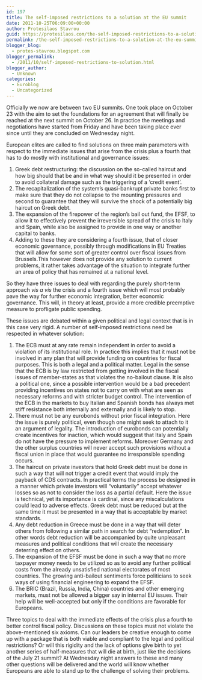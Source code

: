 ```yaml
---
id: 197
title: The self-imposed restrictions to a solution at the EU summit
date: 2011-10-25T06:09:00+00:00
author: Protesilaos Stavrou
guid: https://protesilaos.com/the-self-imposed-restrictions-to-a-solution-at-the-eu-summit/
permalink: /the-self-imposed-restrictions-to-a-solution-at-the-eu-summit/
blogger_blog:
  - protes-stavrou.blogspot.com
blogger_permalink:
  - /2011/10/self-imposed-restrictions-to-solution.html
blogger_author:
  - Unknown
categories:
  - Euroblog
  - Uncategorized
---
```

Officially we now are between&nbsp;two EU&nbsp;summits.&nbsp;One took&nbsp;place&nbsp;on October 23 with the aim to set the foundations&nbsp;for an agreement that will finally be reached&nbsp;at the next&nbsp;summit on October 26. In practice the meetings and negotiations have started from Friday and have been taking place ever since until they are concluded on Wednesday night. 

European elites are called to find solutions on three main parameters with respect to the immediate issues that arise from the crisis plus a fourth that has to do mostly with institutional and governance issues: 

  1. Greek debt restructuring: the discussion on the so-called haircut and how big should that be and in what way should it be presented in order to avoid collateral damage such as the triggering of a &#8216;credit event&#8217;. 
  2. The recapitalization of the system&#8217;s quasi-bankrupt private banks first to make sure that they do not collapse to the mounting pressures and second to guarantee that they will survive the shock of a potentially big haircut on Greek debt.
  3. The expansion of the firepower of the region&#8217;s bail out fund, the EFSF, to allow it to effectively prevent the irreversible spread of the crisis to Italy and Spain, while also be assigned to provide in one way or another capital to banks. 
  4. Adding to these they are considering a fourth issue, that of closer economic governance, possibly through modifications in EU Treaties that will allow for some sort of greater control over fiscal issues from Brussels.This however does not provide any solution to current problems, it rather takes advantage of the situation to integrate further an area of policy that has remained at a national level.

So they have three issues to deal with regarding the purely short-term approach _vis a vis_ the crisis and a fourth issue which will most probably pave the way for further economic integration, better economic governance.&nbsp;This will, in theory at least, provide a more credible preemptive measure to profligate public spending.

These issues&nbsp;are debated within a given political and legal context that is in this case very rigid.&nbsp;A number of self-imposed restrictions need be respected in whatever solution: 

  1. The ECB must at any rate remain independent in order to avoid a violation of its institutional role. In practice this implies that it must not be involved in any plan that will provide funding on countries for fiscal purposes. This is both a legal and a political matter. Legal in the sense that the ECB is by law restricted from getting involved in the fiscal issues of member-states as that violates the no-bailout clause. It is also a political one, since a possible intervention would be a bad precedent providing incentives on states not to carry on with what are seen as necessary reforms and with stricter budget control. The intervention of the ECB in the markets to buy Italian and Spanish bonds has always met stiff resistance both internally and externally and is likely to stop.
  2. There must not be any eurobonds without prior fiscal integration. Here the issue is purely political, even though one might seek to attach to it an argument of legality. The introduction of eurobonds can potentially create incentives for inaction, which would suggest that Italy and Spain do not have the pressure to implement reforms. Moreover Germany&nbsp;and the other surplus countries will&nbsp;never accept such provisions without a fiscal union in place that would guarantee no&nbsp;irresponsible&nbsp;spending occurs.
  3. The haircut on private investors that hold Greek debt must be done in such a way that will not trigger a credit event that would imply the payback of CDS contracts. In practical terms the process be designed in a manner which&nbsp;private investors will &#8220;voluntarily&#8221; accept whatever losses so as not to&nbsp;consider the loss as a partial default. Here the issue is technical, yet its importance is cardinal, since any miscalculations could lead to adverse effects. Greek debt must be reduced but at the same time it must be presented in a way that is acceptable by market standards.
  4. Any debt reduction in Greece must be done in a way that will deter others from following a similar path in search for debt &#8220;redemption&#8221;. In other words debt reduction will be accompanied by quite unpleasant measures and political conditions that will create the necessary deterring effect on others.
  5. The expansion of the EFSF must be done in such a way that no more taxpayer money needs to be utilized so as to avoid any further political costs from the already unsatisfied national electorates of most countries. The growing anti-bailout sentiments force politicians to seek ways of using financial engineering to expand the EFSF.
  6. The BRIC (Brazil, Russia, India, China) countries and other emerging markets, must not be allowed a bigger say in internal EU issues. Their help will be well-accepted but only if the conditions are favorable for Europeans.

Three topics to deal with the immediate effects of the crisis plus a fourth to better control fiscal policy. Discussions on these topics must not violate the above-mentioned six axioms. Can our leaders be creative enough to come up with a package that is both viable and compliant to the legal and political restrictions? Or will this rigidity and the lack of options give birth to yet another series of half-measures that will die at birth, just like the decisions of the July 21 summit? At Wednesday night answers to these and many other questions will be delivered and the world will know whether Europeans are&nbsp;able to stand up to the challenge of solving their problems.